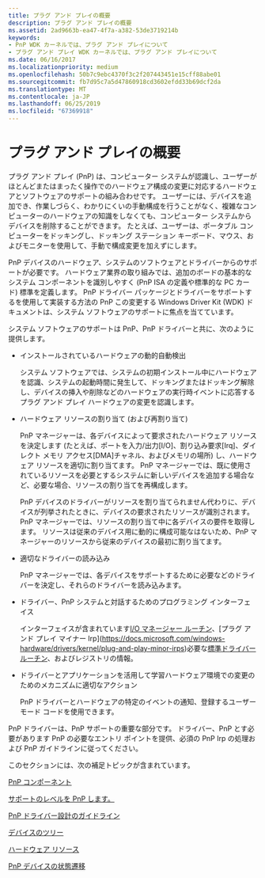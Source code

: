 ```yaml
---
title: プラグ アンド プレイの概要
description: プラグ アンド プレイの概要
ms.assetid: 2ad9663b-ea47-4f7a-a382-53de3719214b
keywords:
- PnP WDK カーネルでは、プラグ アンド プレイについて
- プラグ アンド プレイ WDK カーネルでは、プラグ アンド プレイについて
ms.date: 06/16/2017
ms.localizationpriority: medium
ms.openlocfilehash: 50b7c9ebc4370f3c2f207443451e15cff88abe01
ms.sourcegitcommit: fb7d95c7a5d47860918cd3602efdd33b69dcf2da
ms.translationtype: MT
ms.contentlocale: ja-JP
ms.lasthandoff: 06/25/2019
ms.locfileid: "67369918"
---
```

# <a name="introduction-to-plug-and-play"></a>プラグ アンド プレイの概要





プラグ アンド プレイ (PnP) は、コンピューター システムが認識し、ユーザーがほとんどまたはまったく操作でのハードウェア構成の変更に対応するハードウェアとソフトウェアのサポートの組み合わせです。 ユーザーには、デバイスを追加でき、作業しづらく、わかりにくいの手動構成を行うことがなく、複雑なコンピューターのハードウェアの知識をしなくても、コンピューター システムからデバイスを削除することができます。 たとえば、ユーザーは、ポータブル コンピューターをドッキングし、ドッキング ステーション キーボード、マウス、およびモニターを使用して、手動で構成変更を加えずにします。

PnP デバイスのハードウェア、システムのソフトウェアとドライバーからのサポートが必要です。 ハードウェア業界の取り組みでは、追加のボードの基本的なシステム コンポーネントを識別しやすく (PnP ISA の定義や標準的な PC カード) 標準を定義します。 PnP ドライバー パッケージとドライバーをサポートするを使用して実装する方法の PnP この変更する Windows Driver Kit (WDK) ドキュメントは、システム ソフトウェアのサポートに焦点を当てています。

システム ソフトウェアのサポートは PnP、PnP ドライバーと共に、次のように提供します。

-   インストールされているハードウェアの動的自動検出

    システム ソフトウェアでは、システムの初期インストール中にハードウェアを認識、システムの起動時間に発生して、ドッキングまたはドッキング解除し、デバイスの挿入や削除などのハードウェアの実行時イベントに応答するプラグ アンド プレイ ハードウェアの変更を認識します。

-   ハードウェア リソースの割り当て (および再割り当て)

    PnP マネージャーは、各デバイスによって要求されたハードウェア リソースを決定します (たとえば、ポートを入力/出力\[I/O\]、割り込み要求\[Irq\]、ダイレクト メモリ アクセス\[DMA\]チャネル、およびメモリの場所) し、ハードウェア リソースを適切に割り当てます。 PnP マネージャーでは、既に使用されているリソースを必要とするシステムに新しいデバイスを追加する場合など、必要な場合、リソースの割り当てを再構成します。

    PnP デバイスのドライバーがリソースを割り当てられません代わりに、デバイスが列挙されたときに、デバイスの要求されたリソースが識別されます。 PnP マネージャーでは、リソースの割り当て中に各デバイスの要件を取得します。 リソースは従来のデバイス用に動的に構成可能なはないため、PnP マネージャーのリソースから従来のデバイスの最初に割り当てます。

-   適切なドライバーの読み込み

    PnP マネージャーでは、各デバイスをサポートするために必要などのドライバーを決定し、それらのドライバーを読み込みます。

-   ドライバー、PnP システムと対話するためのプログラミング インターフェイス

    インターフェイスが含まれています[I/O マネージャー ルーチン](https://docs.microsoft.com/previous-versions/windows/hardware/drivers/ff551797(v=vs.85))、[プラグ アンド プレイ マイナー Irp](https://docs.microsoft.com/windows-hardware/drivers/kernel/plug-and-play-minor-irps)必要な[標準ドライバー ルーチン](https://docs.microsoft.com/windows-hardware/drivers/kernel/introduction-to-standard-driver-routines)、およびレジストリの情報。

-   ドライバーとアプリケーションを活用して学習ハードウェア環境での変更のためのメカニズムに適切なアクション

    PnP ドライバーとハードウェアの特定のイベントの通知、登録するユーザー モード コードを使用できます。

PnP ドライバーは、PnP サポートの重要な部分です。 ドライバー、PnP とす必要があります PnP の必要なエントリ ポイントを提供、必須の PnP Irp の処理および PnP ガイドラインに従ってください。

このセクションには、次の補足トピックが含まれています。

[PnP コンポーネント](pnp-components.md)

[サポートのレベルを PnP します。](levels-of-support-for-pnp.md)

[PnP ドライバー設計のガイドライン](pnp-driver-design-guidelines.md)

[デバイスのツリー](device-tree.md)

[ハードウェア リソース](hardware-resources.md)

[PnP デバイスの状態遷移](state-transitions-for-pnp-devices.md)

 

 




